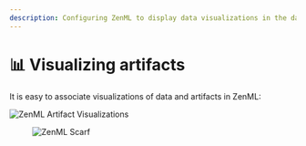 ```yaml
---
description: Configuring ZenML to display data visualizations in the dashboard.
---
```


# 📊 Visualizing artifacts

It is easy to associate visualizations of data and artifacts in ZenML:

![ZenML Artifact Visualizations](<../../.gitbook/assets/artifact\_visualization\_dashboard (1).png>)

<figure><img src="https://static.scarf.sh/a.png?x-pxid=f0b4f458-0a54-4fcd-aa95-d5ee424815bc" alt="ZenML Scarf"><figcaption></figcaption></figure>
